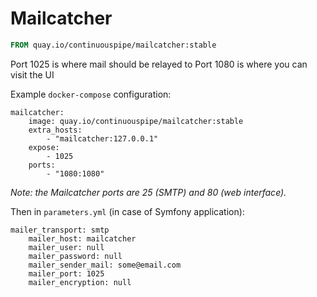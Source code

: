 # Mailcatcher

```Dockerfile
FROM quay.io/continuouspipe/mailcatcher:stable
```

Port 1025 is where mail should be relayed to
Port 1080 is where you can visit the UI

Example `docker-compose` configuration:

```
mailcatcher:
    image: quay.io/continuouspipe/mailcatcher:stable
    extra_hosts:
        - "mailcatcher:127.0.0.1"
    expose:
        - 1025
    ports:
        - "1080:1080"
```

_Note: the Mailcatcher ports are 25 (SMTP) and 80 (web interface)._

Then in `parameters.yml` (in case of Symfony application):

```
mailer_transport: smtp
    mailer_host: mailcatcher
    mailer_user: null
    mailer_password: null
    mailer_sender_mail: some@email.com
    mailer_port: 1025
    mailer_encryption: null
```

